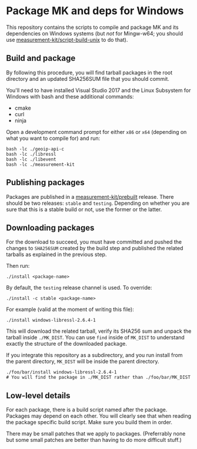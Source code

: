 # Package MK and deps for Windows

This repository contains the scripts to compile and package MK and its
dependencies on Windows systems (but _not_ for Mingw-w64; you should
use [measurement-kit/script-build-unix](
https://github.com/measurement-kit/script-build-unix
) to do that).

## Build and package

By following this procedure, you will find tarball packages in the root
directory and an updated SHA256SUM file that you should commit.

You'll need to have installed Visual Studio 2017 and the Linux Subsystem
for Windows with bash and these additional commands:

- cmake
- curl
- ninja

Open a development command prompt for either `x86` or `x64` (depending
on what you want to compile for) and run:

```
bash -lc ./geoip-api-c
bash -lc ./libressl
bash -lc ./libevent
bash -lc ./measurement-kit
```

## Publishing packages

Packages are published in a [measurement-kit/prebuilt](
https://github.com/measurement-kit/prebuilt) release. There should be
two releases: `stable` and `testing`. Depending on whether you are sure
that this is a stable build or not, use the former or the latter.

## Downloading packages

For the download to succeed, you must have committed and pushed the
changes to `SHA256SUM` created by the build step and published the
related tarballs as explained in the previous step.

Then run:

```
./install <package-name>
```

By default, the `testing` release channel is used. To override:

```
./install -c stable <package-name>
```

For example (valid at the moment of writing this file):

```
./install windows-libressl-2.6.4-1
```

This will download the related tarball, verify its SHA256 sum and unpack
the tarball inside `./MK_DIST`. You can use `find` inside of `MK_DIST` to
understand exactly the structure of the downloaded package.

If you integrate this repository as a subdirectory, and you run install
from the parent directory, `MK_DIST` will be inside the parent directory.

```
./foo/bar/install windows-libressl-2.6.4-1
# You will find the package in ./MK_DIST rather than ./foo/bar/MK_DIST
```

## Low-level details

For each package, there is a build script named after the package. Packages
may depend on each other. You will clearly see that when reading the package
specific build script. Make sure you build them in order.

There may be small patches that we apply to packages. (Preferrably none but
some small patches are better than having to do more difficult stuff.)
